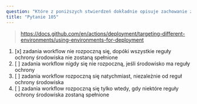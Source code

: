```yaml
---
question: "Które z poniższych stwierdzeń dokładnie opisuje zachowanie zadań workflow odwołujących się do reguł ochrony środowiska?"
title: "Pytanie 105"
---
```



> https://docs.github.com/en/actions/deployment/targeting-different-environments/using-environments-for-deployment
1. [x] zadania workflow nie rozpoczną się, dopóki wszystkie reguły ochrony środowiska nie zostaną spełnione
1. [ ] zadania workflow nigdy się nie rozpoczną, jeśli środowisko ma reguły ochrony
1. [ ] zadania workflow rozpoczną się natychmiast, niezależnie od reguł ochrony środowiska
1. [ ] zadania workflow rozpoczną się tylko wtedy, gdy niektóre reguły ochrony środowiska zostaną spełnione
